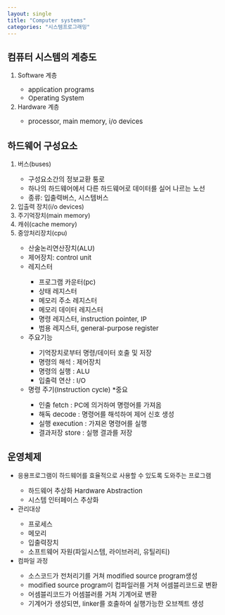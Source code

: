 ```yaml
---
layout: single
title: "Computer systems"
categories: "시스템프로그래밍"
---
```


## 컴퓨터 시스템의 계층도

<ol>
  <li>Software 계층</li>
  <ul>
    <li style="font-size:15px;">application programs</li>
    <li style="font-size:15px;">Operating System</li>
  </ul>
  <li>Hardware 계층</li>
  <ul>
    <li style="font-size:15px;">processor, main memory, i/o devices</li>
  </ul>
</ol>


## 하드웨어 구성요소
<ol>
  <li>버스(buses)</li>
  <ul>
    <li style="font-size:15px;">구성요소간의 정보교환 통로</li>
    <li style="font-size:15px;">하나의 하드웨어에서 다른 하드웨어로 데이터를 실어 나르는 노선</li>
    <li style="font-size:15px;">종류: 입출력버스, 시스템버스</li>
  </ul>
  <li>입출력 장치(i/o devices)</li>
  <li>주기억장치(main memory)</li>
  <li>캐쉬(cache memory)</li>
  <li>중앙처리장치(cpu)</li>
  <ul>
    <li style="font-size:15px;">산술논리연산장치(ALU)</li>
    <li style="font-size:15px;">제어장치: control unit</li>
    <li style="font-size:15px;">레지스터</li>
    <ul>
      <li style="font-size:15px;">프로그램 카운터(pc)</li>
      <li style="font-size:15px;">상태 레지스터</li>
      <li style="font-size:15px;">메모리 주소 레지스터</li>
      <li style="font-size:15px;">메모리 데이터 레지스터</li>
      <li style="font-size:15px;">명령 레지스터, instruction pointer, IP</li>
      <li style="font-size:15px;">범용 레지스터, general-purpose register</li>
    </ul>
    <li style="font-size:15px;">주요기능</li>
    <ul>
      <li style="font-size:15px;">기억장치로부터 명령/데이터 호출 및 저장</li>
      <li style="font-size:15px;">명령의 해석 : 제어장치</li>
      <li style="font-size:15px;">명령의 실행 : ALU</li>
      <li style="font-size:15px;">입출력 연산 : I/O</li>
    </ul>
    <li style="font-size:15px;">명령 주기(Instruction cycle) *중요</li>
    <ul>
      <li style="font-size:15px;">인출 fetch : PC에 의거하여 명령어를 가져옴</li>
      <li style="font-size:15px;">해독 decode : 명령어를 해석하여 제어 신호 생성</li>
      <li style="font-size:15px;">실행 execution : 가져온 명령어를 실행</li>
      <li style="font-size:15px;">결과저장 store : 실행 결과를 저장</li>
    </ul>
  </ul>
</ol>

## 운영체제
<ul>
  <li>응용프로그램이 하드웨어를 효율적으로 사용할 수 있도록 도와주는 프로그램</li>
  <ul>
    <li style="font-size:15px;">하드웨어 추상화 Hardware Abstraction</li>
    <li style="font-size:15px;">시스템 인터페이스 추상화</li>
  </ul>
  <li>관리대상</li>
  <ul>
    <li style="font-size:15px;">프로세스</li>
    <li style="font-size:15px;">메모리</li>
    <li style="font-size:15px;">입출력장치</li>
    <li style="font-size:15px;">소프트웨어 자원(파일시스템, 라이브러리, 유틸리티)</li>
  </ul>
  <li>컴파일 과정</li>
  <ul>
    <li style="font-size:15px;">소스코드가 전처리기를 거쳐 modified source program생성</li>
    <li style="font-size:15px;">modified source program이 컴파일러를 거쳐 어셈블리코드로 변환</li>
    <li style="font-size:15px;">어셈블리코드가 어셈블러를 거쳐 기계어로 변환</li>
    <li style="font-size:15px;">기계어가 생성되면, linker를 호출하여 실행가능한 오브젝트 생성</li>
  </ul>
</ul>
